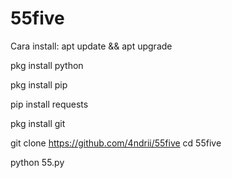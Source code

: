 # 55five
Cara install:
apt update &amp;&amp; apt upgrade

pkg install python

pkg install pip

pip install requests

pkg install git

git clone https://github.com/4ndrii/55five
cd 55five

python 55.py
